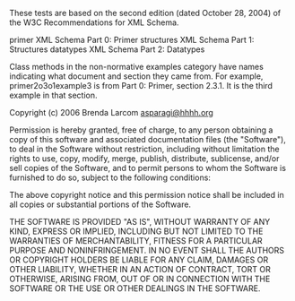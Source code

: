 These tests are based on the second edition (dated October 28, 2004) of the W3C Recommendations for XML Schema.

primer		XML Schema Part 0: Primer
structures	XML Schema Part 1: Structures
datatypes	XML Schema Part 2: Datatypes

Class methods in the non-normative examples category have names indicating what document and section they came from.  For example, primer2o3o1example3 is from Part 0: Primer, section 2.3.1.  It is the third example in that section.


Copyright (c) 2006 Brenda Larcom <asparagi@hhhh.org>

Permission is hereby granted, free of charge, to any person obtaining a copy of this software and associated documentation files (the "Software"), to deal in the Software without restriction, including without limitation the rights to use, copy, modify, merge, publish, distribute, sublicense, and/or sell copies of the Software, and to permit persons to whom the Software is furnished to do so, subject to the following conditions:

The above copyright notice and this permission notice shall be included in all copies or substantial portions of the Software.

THE SOFTWARE IS PROVIDED "AS IS", WITHOUT WARRANTY OF ANY KIND, EXPRESS OR IMPLIED, INCLUDING BUT NOT LIMITED TO THE WARRANTIES OF MERCHANTABILITY, FITNESS FOR A PARTICULAR PURPOSE AND NONINFRINGEMENT. IN NO EVENT SHALL THE AUTHORS OR COPYRIGHT HOLDERS BE LIABLE FOR ANY CLAIM, DAMAGES OR OTHER LIABILITY, WHETHER IN AN ACTION OF CONTRACT, TORT OR OTHERWISE, ARISING FROM, OUT OF OR IN CONNECTION WITH THE SOFTWARE OR THE USE OR OTHER DEALINGS IN THE SOFTWARE.
